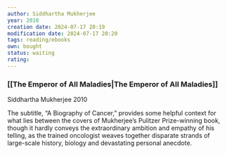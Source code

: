 ```yaml
---
author: Siddhartha Mukherjee
year: 2010
creation date: 2024-07-17 20:19
modification date: 2024-07-17 20:20
tags: reading/ebooks
own: bought
status: waiting
rating: 
---
```

  
### [[The Emperor of All Maladies|The Emperor of All Maladies]]  
  
Siddhartha Mukherjee 2010  
  
The subtitle, “A Biography of Cancer,” provides some helpful context for what lies between the covers of Mukherjee’s Pulitzer Prize-winning book, though it hardly conveys the extraordinary ambition and empathy of his telling, as the trained oncologist weaves together disparate strands of large-scale history, biology and devastating personal anecdote.  
  
